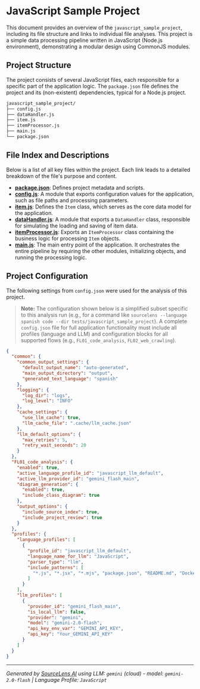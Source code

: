 # JavaScript Sample Project

This document provides an overview of the `javascript_sample_project`, including its file structure and links to individual file analyses. This project is a simple data processing pipeline written in JavaScript (Node.js environment), demonstrating a modular design using CommonJS modules.

## Project Structure

The project consists of several JavaScript files, each responsible for a specific part of the application logic. The `package.json` file defines the project and its (non-existent) dependencies, typical for a Node.js project.

```bash
javascript_sample_project/
├── config.js
├── dataHandler.js
├── item.js
├── itemProcessor.js
├── main.js
└── package.json
```

## File Index and Descriptions

Below is a list of all key files within the project. Each link leads to a detailed breakdown of the file's purpose and content.

*   **[package.json](./package.json)**: Defines project metadata and scripts.
*   **[config.js](./config.js)**: A module that exports configuration values for the application, such as file paths and processing parameters.
*   **[item.js](./item.js)**: Defines the `Item` class, which serves as the core data model for the application.
*   **[dataHandler.js](./dataHandler.js)**: A module that exports a `DataHandler` class, responsible for simulating the loading and saving of item data.
*   **[itemProcessor.js](./itemProcessor.js)**: Exports an `ItemProcessor` class containing the business logic for processing `Item` objects.
*   **[main.js](./main.js)**: The main entry point of the application. It orchestrates the entire pipeline by requiring the other modules, initializing objects, and running the processing logic.

## Project Configuration

The following settings from `config.json` were used for the analysis of this project.

> **Note:** The configuration shown below is a simplified subset specific to this analysis run (e.g., for a command like `sourcelens --language spanish code --dir tests/javascript_sample_project`). A complete `config.json` file for full application functionality must include all profiles (language and LLM) and configuration blocks for all supported flows (e.g., `FL01_code_analysis`, `FL02_web_crawling`).

```json
{
  "common": {
    "common_output_settings": {
      "default_output_name": "auto-generated",
      "main_output_directory": "output",
      "generated_text_language": "spanish"
    },
    "logging": {
      "log_dir": "logs",
      "log_level": "INFO"
    },
    "cache_settings": {
      "use_llm_cache": true,
      "llm_cache_file": ".cache/llm_cache.json"
    },
    "llm_default_options": {
      "max_retries": 5,
      "retry_wait_seconds": 20
    }
  },
  "FL01_code_analysis": {
    "enabled": true,
    "active_language_profile_id": "javascript_llm_default",
    "active_llm_provider_id": "gemini_flash_main",
    "diagram_generation": {
      "enabled": true,
      "include_class_diagram": true
    },
    "output_options": {
      "include_source_index": true,
      "include_project_review": true
    }
  },
  "profiles": {
    "language_profiles": [
      {
        "profile_id": "javascript_llm_default",
        "language_name_for_llm": "JavaScript",
        "parser_type": "llm",
        "include_patterns": [
          "*.js", "*.jsx", "*.mjs", "package.json", "README.md", "Dockerfile"
        ]
      }
    ],
    "llm_profiles": [
      {
        "provider_id": "gemini_flash_main",
        "is_local_llm": false,
        "provider": "gemini",
        "model": "gemini-2.0-flash",
        "api_key_env_var": "GEMINI_API_KEY",
        "api_key": "Your_GEMINI_API_KEY"
      }
    ]
  }
}
```
---

*Generated by [SourceLens AI](https://github.com/openXFlow/sourceLensAI) using LLM: `gemini` (cloud) - model: `gemini-2.0-flash` | Language Profile: `JavaScript`*
